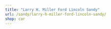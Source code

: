 ```yaml
---
title: "Larry H. Miller Ford Lincoln Sandy"
url: /sandy/larry-h-miller-ford-lincoln-sandy/
shop: car
---
```

